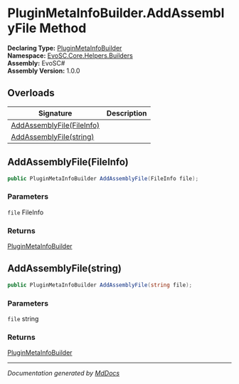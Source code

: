 ﻿<!--  
  <auto-generated>   
    The contents of this file were generated by a tool.  
    Changes to this file may be list if the file is regenerated  
  </auto-generated>   
-->

# PluginMetaInfoBuilder.AddAssemblyFile Method

**Declaring Type:** [PluginMetaInfoBuilder](../index.md)  
**Namespace:** [EvoSC.Core.Helpers.Builders](../../index.md)  
**Assembly:** EvoSC\#  
**Assembly Version:** 1.0.0

## Overloads

| Signature                                             | Description |
| ----------------------------------------------------- | ----------- |
| [AddAssemblyFile(FileInfo)](#addassemblyfilefileinfo) |             |
| [AddAssemblyFile(string)](#addassemblyfilestring)     |             |

## AddAssemblyFile(FileInfo)

```csharp
public PluginMetaInfoBuilder AddAssemblyFile(FileInfo file);
```

### Parameters

`file`  FileInfo

### Returns

[PluginMetaInfoBuilder](../index.md)

## AddAssemblyFile(string)

```csharp
public PluginMetaInfoBuilder AddAssemblyFile(string file);
```

### Parameters

`file`  string

### Returns

[PluginMetaInfoBuilder](../index.md)

___

*Documentation generated by [MdDocs](https://github.com/ap0llo/mddocs)*
